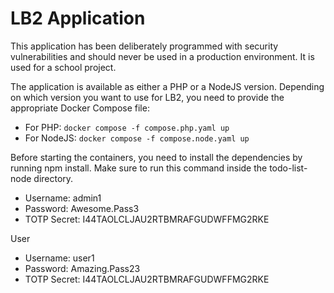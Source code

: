 # LB2 Application

This application has been deliberately programmed with security vulnerabilities and should never be used in a production environment. It is used for a school project.

The application is available as either a PHP or a NodeJS version. Depending on which version you want to use for LB2, you need to provide the appropriate Docker Compose file:

* For PHP: `docker compose -f compose.php.yaml up`
* For NodeJS: `docker compose -f compose.node.yaml up`

Before starting the containers, you need to install the dependencies by running npm install.
Make sure to run this command inside the todo-list-node directory.

* Username: admin1
* Password: Awesome.Pass3
* TOTP Secret: I44TAOLCLJAU2RTBMRAFGUDWFFMG2RKE

User

* Username: user1
* Password: Amazing.Pass23
* TOTP Secret: I44TAOLCLJAU2RTBMRAFGUDWFFMG2RKE